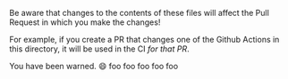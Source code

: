 Be aware that changes to the contents of these files will affect the
Pull Request in which you make the changes!

For example, if you create a PR that changes one of the Github Actions
in this directory, it will be used in the CI *for that PR*.

You have been warned.  :smile:
foo 
foo 
foo 
foo 
foo 
